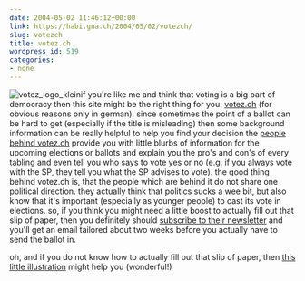 ```yaml
---
date: 2004-05-02 11:46:12+00:00
link: https://habi.gna.ch/2004/05/02/votezch/
slug: votezch
title: votez.ch
wordpress_id: 519
categories:
- none
---
```


![votez_logo_klein](https://habi.gna.ch/blog/images/votez_logo_klein.gif)if you're like me and think that voting is a big part of democracy then this site might be the right thing for you: [votez.ch](http://www.votez.ch/) (for obvious reasons only in german).
since sometimes the point of a ballot can be hard to get (especially if the title is misleading) then some background information can be really helpful to help you find your decision
the [people behind votez.ch](http://www.votez.ch/meta/werwirsind.html) provide you with little blurbs of information for the upcoming elections or ballots and explain you the pro's and con's of every [tabling](http://dict.leo.org/?p=TPi..&search=tabling) and even tell you who says to vote yes or no (e.g. if you always vote with the SP, they tell you what the SP advises to vote).
the good thing behind votez.ch is, that the people which are behind it do not share one political direction. they actually think that politics sucks a wee bit, but also know that it's important (especially as younger people) to cast its vote in elections.
so, if you think you might need a little boost to actually fill out that slip of paper, then you definitely should [subscribe to their newsletter](http://www.votez.ch/meta/anmelden.php3) and you'll get an email tailored about two weeks before you actually have to send the ballot in. 

oh, and if you do not know how to actually fill out that slip of paper, then [this little illustration](http://www.votez.ch/images/howto/howto.gif) might help you (wonderful!)
